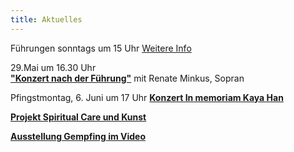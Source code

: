 ```yaml
---
title: Aktuelles
---
```

Führungen sonntags um 15 Uhr 
[Weitere Info](/fuehrungen/)
   
 
29.Mai um 16.30 Uhr  
[**"Konzert nach der Führung"**](/veranstaltungen/2022/minkuslieder/) mit Renate Minkus, Sopran
   


Pfingstmontag, 6. Juni um 17 Uhr
[**Konzert In memoriam Kaya Han**](/veranstaltungen/2022/fuerkaya/)


[**Projekt Spiritual Care und Kunst**](/spiritualcare/)

[**Ausstellung Gempfing im Video**](https://www.katholisch1.tv/Videos/Schickling-Ausstellung_im_Gempfinger_Pfarrhof_Donnerstag_31._Maerz_2022_12_25_00/)